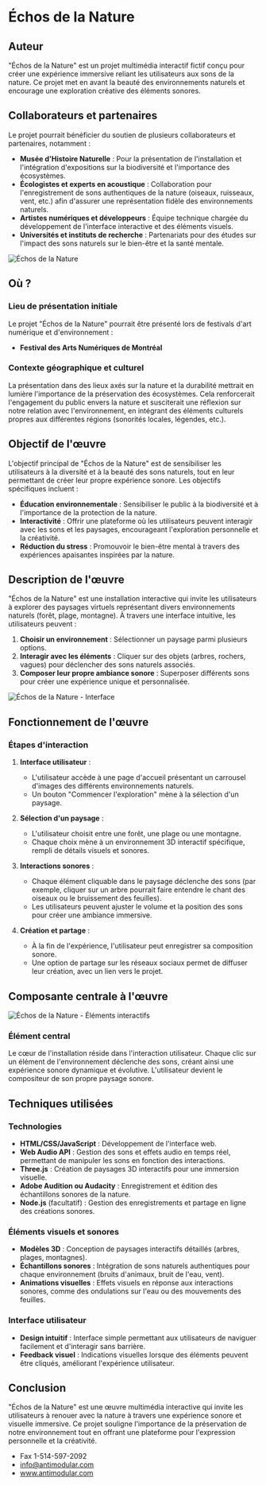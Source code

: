 # Échos de la Nature

## Auteur
"Échos de la Nature" est un projet multimédia interactif fictif conçu pour créer une expérience immersive reliant les utilisateurs aux sons de la nature. Ce projet met en avant la beauté des environnements naturels et encourage une exploration créative des éléments sonores.

## Collaborateurs et partenaires
Le projet pourrait bénéficier du soutien de plusieurs collaborateurs et partenaires, notamment :

- **Musée d'Histoire Naturelle** : Pour la présentation de l'installation et l'intégration d'expositions sur la biodiversité et l'importance des écosystèmes.
- **Écologistes et experts en acoustique** : Collaboration pour l'enregistrement de sons authentiques de la nature (oiseaux, ruisseaux, vent, etc.) afin d'assurer une représentation fidèle des environnements naturels.
- **Artistes numériques et développeurs** : Équipe technique chargée du développement de l'interface interactive et des éléments visuels.
- **Universités et instituts de recherche** : Partenariats pour des études sur l'impact des sons naturels sur le bien-être et la santé mentale.

![Échos de la Nature](https://github.com/user-attachments/assets/42d6119d-e6af-4fe1-a2cb-5e9b52382ff8)

## Où ?
### Lieu de présentation initiale
Le projet "Échos de la Nature" pourrait être présenté lors de festivals d'art numérique et d'environnement :

- **Festival des Arts Numériques de Montréal**

### Contexte géographique et culturel
La présentation dans des lieux axés sur la nature et la durabilité mettrait en lumière l'importance de la préservation des écosystèmes. Cela renforcerait l'engagement du public envers la nature et susciterait une réflexion sur notre relation avec l'environnement, en intégrant des éléments culturels propres aux différentes régions (sonorités locales, légendes, etc.).

## Objectif de l'œuvre
L'objectif principal de "Échos de la Nature" est de sensibiliser les utilisateurs à la diversité et à la beauté des sons naturels, tout en leur permettant de créer leur propre expérience sonore. Les objectifs spécifiques incluent :

- **Éducation environnementale** : Sensibiliser le public à la biodiversité et à l'importance de la protection de la nature.
- **Interactivité** : Offrir une plateforme où les utilisateurs peuvent interagir avec les sons et les paysages, encourageant l'exploration personnelle et la créativité.
- **Réduction du stress** : Promouvoir le bien-être mental à travers des expériences apaisantes inspirées par la nature.

## Description de l'œuvre
"Échos de la Nature" est une installation interactive qui invite les utilisateurs à explorer des paysages virtuels représentant divers environnements naturels (forêt, plage, montagne). À travers une interface intuitive, les utilisateurs peuvent :

1. **Choisir un environnement** : Sélectionner un paysage parmi plusieurs options.
2. **Interagir avec les éléments** : Cliquer sur des objets (arbres, rochers, vagues) pour déclencher des sons naturels associés.
3. **Composer leur propre ambiance sonore** : Superposer différents sons pour créer une expérience unique et personnalisée.

![Échos de la Nature - Interface](https://github.com/user-attachments/assets/5e6b95ad-b20d-43d3-9a10-e00575de89c0)



## Fonctionnement de l'œuvre
### Étapes d'interaction
1. **Interface utilisateur** : 
   - L'utilisateur accède à une page d'accueil présentant un carrousel d'images des différents environnements naturels.
   - Un bouton "Commencer l'exploration" mène à la sélection d'un paysage.

2. **Sélection d'un paysage** :
   - L'utilisateur choisit entre une forêt, une plage ou une montagne.
   - Chaque choix mène à un environnement 3D interactif spécifique, rempli de détails visuels et sonores.

3. **Interactions sonores** :
   - Chaque élément cliquable dans le paysage déclenche des sons (par exemple, cliquer sur un arbre pourrait faire entendre le chant des oiseaux ou le bruissement des feuilles).
   - Les utilisateurs peuvent ajuster le volume et la position des sons pour créer une ambiance immersive.

4. **Création et partage** :
   - À la fin de l'expérience, l'utilisateur peut enregistrer sa composition sonore.
   - Une option de partage sur les réseaux sociaux permet de diffuser leur création, avec un lien vers le projet.

## Composante centrale à l'œuvre
![Échos de la Nature - Éléments interactifs](image_url_placeholder)

### Élément central
Le cœur de l'installation réside dans l'interaction utilisateur. Chaque clic sur un élément de l'environnement déclenche des sons, créant ainsi une expérience sonore dynamique et évolutive. L'utilisateur devient le compositeur de son propre paysage sonore.

## Techniques utilisées
### Technologies
- **HTML/CSS/JavaScript** : Développement de l'interface web.
- **Web Audio API** : Gestion des sons et effets audio en temps réel, permettant de manipuler les sons en fonction des interactions.
- **Three.js** : Création de paysages 3D interactifs pour une immersion visuelle.
- **Adobe Audition ou Audacity** : Enregistrement et édition des échantillons sonores de la nature.
- **Node.js** (facultatif) : Gestion des enregistrements et partage en ligne des créations sonores.

### Éléments visuels et sonores
- **Modèles 3D** : Conception de paysages interactifs détaillés (arbres, plages, montagnes).
- **Échantillons sonores** : Intégration de sons naturels authentiques pour chaque environnement (bruits d'animaux, bruit de l'eau, vent).
- **Animations visuelles** : Effets visuels en réponse aux interactions sonores, comme des ondulations sur l'eau ou des mouvements des feuilles.

### Interface utilisateur
- **Design intuitif** : Interface simple permettant aux utilisateurs de naviguer facilement et d'interagir sans barrière.
- **Feedback visuel** : Indications visuelles lorsque des éléments peuvent être cliqués, améliorant l'expérience utilisateur.

## Conclusion
"Échos de la Nature" est une œuvre multimédia interactive qui invite les utilisateurs à renouer avec la nature à travers une expérience sonore et visuelle immersive. Ce projet souligne l'importance de la préservation de notre environnement tout en offrant une plateforme pour l'expression personnelle et la créativité.

- Fax 1-514-597-2092
- info@antimodular.com
- www.antimodular.com


